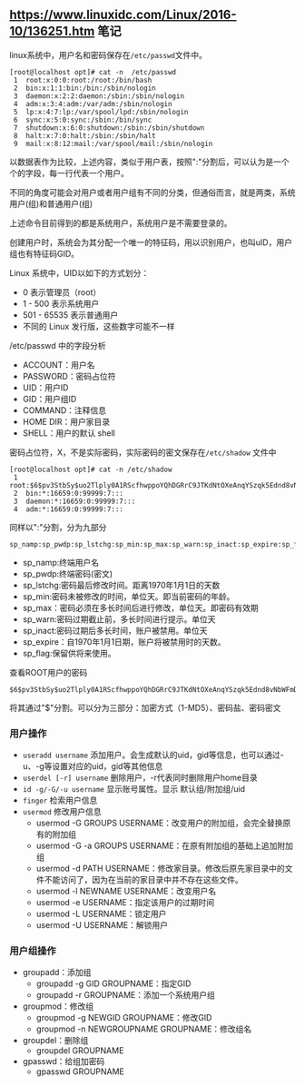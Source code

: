 https://www.linuxidc.com/Linux/2016-10/136251.htm 笔记
-- 
linux系统中，用户名和密码保存在```/etc/passwd```文件中。

	[root@localhost opt]# cat -n  /etc/passwd
     1	root:x:0:0:root:/root:/bin/bash
     2	bin:x:1:1:bin:/bin:/sbin/nologin
     3	daemon:x:2:2:daemon:/sbin:/sbin/nologin
     4	adm:x:3:4:adm:/var/adm:/sbin/nologin
     5	lp:x:4:7:lp:/var/spool/lpd:/sbin/nologin
     6	sync:x:5:0:sync:/sbin:/bin/sync
     7	shutdown:x:6:0:shutdown:/sbin:/sbin/shutdown
     8	halt:x:7:0:halt:/sbin:/sbin/halt
     9	mail:x:8:12:mail:/var/spool/mail:/sbin/nologin
以数据表作为比较，上述内容，类似于用户表，按照":"分割后，可以认为是一个个的字段，每一行代表一个用户。

不同的角度可能会对用户或者用户组有不同的分类，但通俗而言，就是两类，系统用户(组)和普通用户(组)

上述命令目前得到的都是系统用户，系统用户是不需要登录的。

创建用户时，系统会为其分配一个唯一的特征码，用以识别用户，也叫uID，用户组也有特征码GID。

Linux 系统中，UID以如下的方式划分：

- 0 表示管理员（root）
- 1 - 500 表示系统用户
- 501 - 65535 表示普通用户
- 不同的 Linux 发行版，这些数字可能不一样

/etc/passwd 中的字段分析

- ACCOUNT：用户名
- PASSWORD：密码占位符
- UID：用户ID
- GID：用户组ID
- COMMAND：注释信息
- HOME DIR：用户家目录
- SHELL：用户的默认 shell

密码占位符，X，不是实际密码，实际密码的密文保存在```/etc/shadow``` 文件中

	[root@localhost opt]# cat -n /etc/shadow
     1	root:$6$pv3StbSy$uo2Tlply0A1RScfhwppoYQhDGRrC9JTKdNtOXeAnqYSzqk5Ednd8vNbWFmDm6YFUMthzQhgZ/ge4umgpAvAVq1:17605:0:99999:7:::
     2	bin:*:16659:0:99999:7:::
     3	daemon:*:16659:0:99999:7:::
     4	adm:*:16659:0:99999:7:::
同样以":"分割，分为九部分

	sp_namp:sp_pwdp:sp_lstchg:sp_min:sp_max:sp_warn:sp_inact:sp_expire:sp_flag
- sp_namp:终端用户名
- sp_pwdp:终端密码(密文)
- sp_lstchg:密码最后修改时间。距离1970年1月1日的天数
- sp_min:密码未被修改的时间，单位天。即当前密码的年龄。
- sp_max：密码必须在多长时间后进行修改，单位天。即密码有效期
- sp_warn:密码过期截止前，多长时间进行提示。单位天
- sp_inact:密码过期后多长时间，账户被禁用。单位天
- sp_expire：自1970年1月1日期，账户将被禁用时的天数。
- sp_flag:保留供将来使用。

查看ROOT用户的密码

	$6$pv3StbSy$uo2Tlply0A1RScfhwppoYQhDGRrC9JTKdNtOXeAnqYSzqk5Ednd8vNbWFmDm6YFUMthzQhgZ/ge4umgpAvAVq1

将其通过"$"分割。可以分为三部分：加密方式（1-MD5）、密码盐、密码密文


### 用户操作
- ```useradd username``` 添加用户。会生成默认的uid，gid等信息，也可以通过-u、-g等设置对应的uid，gid等其他信息
- ```userdel [-r] username``` 删除用户，-r代表同时删除用户home目录
- ```id -g/-G/-u username``` 显示账号属性。显示 默认组/附加组/uid
- ```finger``` 检索用户信息
- ```usermod``` 修改用户信息
	- usermod -G GROUPS USERNAME：改变用户的附加组，会完全替换原有的附加组
	- usermod -G -a GROUPS USERNAME：在原有附加组的基础上追加附加组
	- usermod -d PATH USERNAME：修改家目录。修改后原先家目录中的文件不能访问了，因为在当前的家目录中并不存在这些文件。
	- usermod -l NEWNAME USERNAME：改变用户名
	- usermod -e USERNAME：指定该用户的过期时间
	- usermod -L USERNAME：锁定用户
	- usermod -U USERNAME：解锁用户

### 用户组操作
- groupadd：添加组
	- groupadd -g GID GROUPNAME：指定GID
	- groupadd -r GROUPNAME：添加一个系统用户组
- groupmod：修改组
	- groupmod -g NEWGID GROUPNAME：修改GID
	- groupmod -n NEWGROUPNAME GROUPNAME：修改组名
- groupdel：删除组
	- groupdel GROUPNAME
- gpasswd：给组加密码
	- gpasswd GROUPNAME